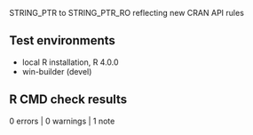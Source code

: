 STRING_PTR to STRING_PTR_RO reflecting new CRAN API rules

## Test environments
* local R installation, R 4.0.0
* win-builder (devel)

## R CMD check results

0 errors | 0 warnings | 1 note


